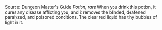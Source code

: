 Source: Dungeon Master's Guide
*Potion, rare*
When you drink this potion, it cures any disease afflicting you, and it removes the blinded, deafened, paralyzed, and poisoned conditions. The clear red liquid has tiny bubbles of light in it.